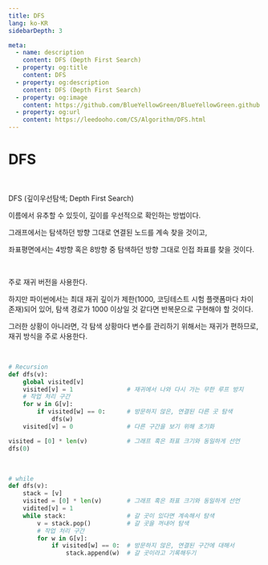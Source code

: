 ```yaml
---
title: DFS
lang: ko-KR
sidebarDepth: 3

meta:
  - name: description
    content: DFS (Depth First Search)
  - property: og:title
    content: DFS
  - property: og:description
    content: DFS (Depth First Search)
  - property: og:image
    content: https://github.com/BlueYellowGreen/BlueYellowGreen.github.io/blob/main/.vuepress/public/assets/img/DFS-png.png?raw=true
  - property: og:url
    content: https://leedooho.com/CS/Algorithm/DFS.html
---
```


# DFS

<br>

DFS (깊이우선탐색; Depth First Search)

이름에서 유추할 수 있듯이, 깊이를 우선적으로 확인하는 방법이다.

그래프에서는 탐색하던 방향 그대로 연결된 노드를 계속 찾을 것이고,

좌표평면에서는 4방향 혹은 8방향 중 탐색하던 방향 그대로 인접 좌표를 찾을 것이다.

<br>

주로 재귀 버전을 사용한다.

하지만 파이썬에서는  최대 재귀 깊이가 제한(1000, 코딩테스트 시험 플랫폼마다 차이 존재)되어 있어, 탐색 경로가 1000 이상일 것 같다면 반복문으로 구현해야 할 것이다.

그러한 상황이 아니라면, 각 탐색 상황마다 변수를 관리하기 위해서는 재귀가 편하므로, 재귀 방식을 주로 사용한다.

<br>

```python
# Recursion
def dfs(v):
    global visited[v]
    visited[v] = 1               # 재귀에서 나와 다시 가는 무한 루프 방지
    # 작업 처리 구간
    for w in G[v]:
        if visited[w] == 0:      # 방문하지 않은, 연결된 다른 곳 탐색
            dfs(w)
    visited[v] = 0               # 다른 구간을 보기 위해 초기화

visited = [0] * len(v)           # 그래프 혹은 좌표 크기와 동일하게 선언
dfs(0)
```

<br>

```python
# while
def dfs(v):
    stack = [v]
    visited = [0] * len(v)       # 그래프 혹은 좌표 크기와 동일하게 선언
    vidited[v] = 1
    while stack:                 # 갈 곳이 있다면 계속해서 탐색
        v = stack.pop()          # 갈 곳을 꺼내어 탐색
        # 작업 처리 구간
        for w in G[v]:
            if visited[w] == 0:  # 방문하지 않은, 연결된 구간에 대해서
                stack.append(w)  # 갈 곳이라고 기록해두기
```

<br>